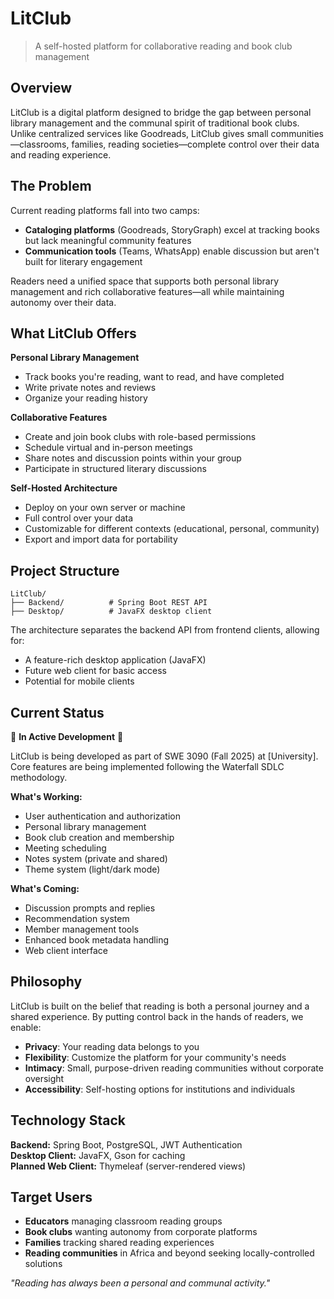 # LitClub

> A self-hosted platform for collaborative reading and book club management

## Overview

LitClub is a digital platform designed to bridge the gap between personal library management and the communal spirit of traditional book clubs. Unlike centralized services like Goodreads, LitClub gives small communities—classrooms, families, reading societies—complete control over their data and reading experience.

## The Problem

Current reading platforms fall into two camps:
- **Cataloging platforms** (Goodreads, StoryGraph) excel at tracking books but lack meaningful community features
- **Communication tools** (Teams, WhatsApp) enable discussion but aren't built for literary engagement

Readers need a unified space that supports both personal library management and rich collaborative features—all while maintaining autonomy over their data.

## What LitClub Offers

**Personal Library Management**
- Track books you're reading, want to read, and have completed
- Write private notes and reviews
- Organize your reading history

**Collaborative Features**
- Create and join book clubs with role-based permissions
- Schedule virtual and in-person meetings
- Share notes and discussion points within your group
- Participate in structured literary discussions

**Self-Hosted Architecture**
- Deploy on your own server or machine
- Full control over your data
- Customizable for different contexts (educational, personal, community)
- Export and import data for portability

## Project Structure

```
LitClub/
├── Backend/          # Spring Boot REST API
├── Desktop/          # JavaFX desktop client
```

The architecture separates the backend API from frontend clients, allowing for:
- A feature-rich desktop application (JavaFX)
- Future web client for basic access
- Potential for mobile clients

## Current Status

🚧 **In Active Development** 🚧

LitClub is being developed as part of SWE 3090 (Fall 2025) at [University]. Core features are being implemented following the Waterfall SDLC methodology.

**What's Working:**
- User authentication and authorization
- Personal library management
- Book club creation and membership
- Meeting scheduling
- Notes system (private and shared)
- Theme system (light/dark mode)

**What's Coming:**
- Discussion prompts and replies
- Recommendation system
- Member management tools
- Enhanced book metadata handling
- Web client interface

## Philosophy

LitClub is built on the belief that reading is both a personal journey and a shared experience. By putting control back in the hands of readers, we enable:
- **Privacy**: Your reading data belongs to you
- **Flexibility**: Customize the platform for your community's needs
- **Intimacy**: Small, purpose-driven reading communities without corporate oversight
- **Accessibility**: Self-hosting options for institutions and individuals

## Technology Stack

**Backend:** Spring Boot, PostgreSQL, JWT Authentication  
**Desktop Client:** JavaFX, Gson for caching  
**Planned Web Client:** Thymeleaf (server-rendered views)

## Target Users

- **Educators** managing classroom reading groups
- **Book clubs** wanting autonomy from corporate platforms
- **Families** tracking shared reading experiences
- **Reading communities** in Africa and beyond seeking locally-controlled solutions


*"Reading has always been a personal and communal activity."*
